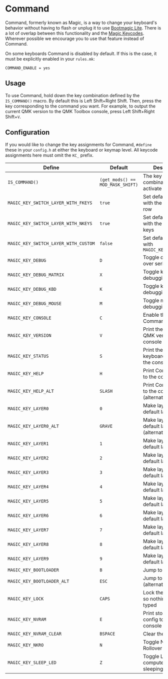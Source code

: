 # Command

Command, formerly known as Magic, is a way to change your keyboard's behavior without having to flash or unplug it to use [Bootmagic Lite](feature_bootmagic.md). There is a lot of overlap between this functionality and the [Magic Keycodes](keycodes_magic.md). Wherever possible we encourage you to use that feature instead of Command.

On some keyboards Command is disabled by default. If this is the case, it must be explicitly enabled in your `rules.mk`:

```make
COMMAND_ENABLE = yes
```

## Usage

To use Command, hold down the key combination defined by the `IS_COMMAND()` macro. By default this is Left Shift+Right Shift. Then, press the key corresponding to the command you want. For example, to output the current QMK version to the QMK Toolbox console, press Left Shift+Right Shift+`V`.

## Configuration

If you would like to change the key assignments for Command, `#define` these in your `config.h` at either the keyboard or keymap level. All keycode assignments here must omit the `KC_` prefix.

|Define                              |Default                         |Description                                     |
|------------------------------------|--------------------------------|------------------------------------------------|
|`IS_COMMAND()`                      |`(get_mods() == MOD_MASK_SHIFT)`|The key combination to activate Command         |
|`MAGIC_KEY_SWITCH_LAYER_WITH_FKEYS` |`true`                          |Set default layer with the Function row         |
|`MAGIC_KEY_SWITCH_LAYER_WITH_NKEYS` |`true`                          |Set default layer with the number keys          |
|`MAGIC_KEY_SWITCH_LAYER_WITH_CUSTOM`|`false`                         |Set default layer with `MAGIC_KEY_LAYER0..9`    |
|`MAGIC_KEY_DEBUG`                   |`D`                             |Toggle debugging over serial                    |
|`MAGIC_KEY_DEBUG_MATRIX`            |`X`                             |Toggle key matrix debugging                     |
|`MAGIC_KEY_DEBUG_KBD`               |`K`                             |Toggle keyboard debugging                       |
|`MAGIC_KEY_DEBUG_MOUSE`             |`M`                             |Toggle mouse debugging                          |
|`MAGIC_KEY_CONSOLE`                 |`C`                             |Enable the Command console                      |
|`MAGIC_KEY_VERSION`                 |`V`                             |Print the running QMK version to the console    |
|`MAGIC_KEY_STATUS`                  |`S`                             |Print the current keyboard status to the console|
|`MAGIC_KEY_HELP`                    |`H`                             |Print Command help to the console               |
|`MAGIC_KEY_HELP_ALT`                |`SLASH`                         |Print Command help to the console (alternate)   |
|`MAGIC_KEY_LAYER0`                  |`0`                             |Make layer 0 the default layer                  |
|`MAGIC_KEY_LAYER0_ALT`              |`GRAVE`                         |Make layer 0 the default layer (alternate)      |
|`MAGIC_KEY_LAYER1`                  |`1`                             |Make layer 1 the default layer                  |
|`MAGIC_KEY_LAYER2`                  |`2`                             |Make layer 2 the default layer                  |
|`MAGIC_KEY_LAYER3`                  |`3`                             |Make layer 3 the default layer                  |
|`MAGIC_KEY_LAYER4`                  |`4`                             |Make layer 4 the default layer                  |
|`MAGIC_KEY_LAYER5`                  |`5`                             |Make layer 5 the default layer                  |
|`MAGIC_KEY_LAYER6`                  |`6`                             |Make layer 6 the default layer                  |
|`MAGIC_KEY_LAYER7`                  |`7`                             |Make layer 7 the default layer                  |
|`MAGIC_KEY_LAYER8`                  |`8`                             |Make layer 8 the default layer                  |
|`MAGIC_KEY_LAYER9`                  |`9`                             |Make layer 9 the default layer                  |
|`MAGIC_KEY_BOOTLOADER`              |`B`                             |Jump to bootloader                              |
|`MAGIC_KEY_BOOTLOADER_ALT`          |`ESC`                           |Jump to bootloader (alternate)                  |
|`MAGIC_KEY_LOCK`                    |`CAPS`                          |Lock the keyboard so nothing can be typed       |
|`MAGIC_KEY_NVRAM`                  |`E`                             |Print stored NVRAM config to the console       |
|`MAGIC_KEY_NVRAM_CLEAR`            |`BSPACE`                        |Clear the NVRAM                                |
|`MAGIC_KEY_NKRO`                    |`N`                             |Toggle N-Key Rollover (NKRO)                    |
|`MAGIC_KEY_SLEEP_LED`               |`Z`                             |Toggle LED when computer is sleeping            |
